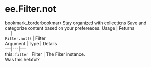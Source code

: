  
#  ee.Filter.not
bookmark_borderbookmark Stay organized with collections  Save and categorize content based on your preferences.
Usage | Returns  
---|---  
`Filter.not()` | Filter  
Argument | Type | Details  
---|---|---  
this: `filter` | Filter | The Filter instance.  
Was this helpful?
